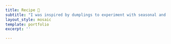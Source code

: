 ```yaml
---
title: Recipe 💭
subtitle: "I was inspired by dumplings to experiment with seasonal and local ingredients. It brings me an opportunity to try creative combinations of <mark> dough skins </mark> , fillings, ways of preparing and sauces spontaneously. Please enjoy a craft rhythm of cooking. Take a simple ingredient that is going out of date and turn it in gold. Let's think outside the box and explore ingredients around local groceries to play with the imagination of zero-waste home cooking."
layout_style: mosaic
template: portfolio
excerpt: ''

---
```

